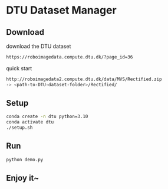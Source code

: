 # DTU Dataset Manager

## Download

download the DTU dataset

```bash
https://roboimagedata.compute.dtu.dk/?page_id=36
```

quick start

```bash
http://roboimagedata2.compute.dtu.dk/data/MVS/Rectified.zip
-> <path-to-DTU-dataset-folder>/Rectified/
```

## Setup

```bash
conda create -n dtu python=3.10
conda activate dtu
./setup.sh
```

## Run

```bash
python demo.py
```

## Enjoy it~
